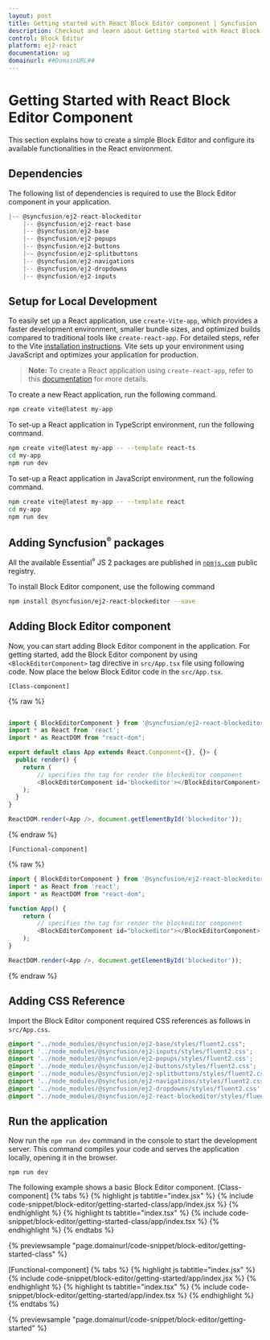```yaml
---
layout: post
title: Getting started with React Block Editor component | Syncfusion
description: Checkout and learn about Getting started with React Block Editor component of Syncfusion Essential JS 2 and more details.
control: Block Editor
platform: ej2-react
documentation: ug
domainurl: ##DomainURL##
---
```


# Getting Started with React Block Editor Component

This section explains how to create a simple Block Editor and configure its available functionalities in the React environment.

## Dependencies

The following list of dependencies is required to use the Block Editor component in your application.

```js
|-- @syncfusion/ej2-react-blockeditor
    |-- @syncfusion/ej2-react-base
    |-- @syncfusion/ej2-base
    |-- @syncfusion/ej2-popups
    |-- @syncfusion/ej2-buttons
    |-- @syncfusion/ej2-splitbuttons
    |-- @syncfusion/ej2-navigations
    |-- @syncfusion/ej2-dropdowns
    |-- @syncfusion/ej2-inputs
```

## Setup for Local Development

To easily set up a React application, use `create-Vite-app`, which provides a faster development environment, smaller bundle sizes, and optimized builds compared to traditional tools like `create-react-app`. For detailed steps, refer to the Vite [installation instructions](https://vitejs.dev/guide/). Vite sets up your environment using JavaScript and optimizes your application for production.

> **Note:**  To create a React application using `create-react-app`, refer to this [documentation](https://ej2.syncfusion.com/react/documentation/getting-started/create-app) for more details.

To create a new React application, run the following command.

```bash
npm create vite@latest my-app
```
To set-up a React application in TypeScript environment, run the following command.

```bash
npm create vite@latest my-app -- --template react-ts
cd my-app
npm run dev
```
To set-up a React application in JavaScript environment, run the following command.

```bash
npm create vite@latest my-app -- --template react
cd my-app
npm run dev
```


## Adding Syncfusion<sup style="font-size:70%">&reg;</sup> packages

All the available Essential<sup style="font-size:70%">&reg;</sup> JS 2 packages are published in [`npmjs.com`](https://www.npmjs.com/~syncfusionorg) public registry.

To install Block Editor component, use the following command

```bash
npm install @syncfusion/ej2-react-blockeditor --save
```

## Adding Block Editor component

Now, you can start adding Block Editor component in the application. For getting started, add the Block Editor component by using `<BlockEditorComponent>` tag directive in `src/App.tsx` file using following code. Now place the below Block Editor code in the `src/App.tsx`.

`[Class-component]`

{% raw %}
```ts

import { BlockEditorComponent } from '@syncfusion/ej2-react-blockeditor';
import * as React from 'react';
import * as ReactDOM from "react-dom";

export default class App extends React.Component<{}, {}> {
  public render() {
    return (
        // specifies the tag for render the blockeditor component
        <BlockEditorComponent id='blockeditor'></BlockEditorComponent>
    );
  }
}

ReactDOM.render(<App />, document.getElementById('blockeditor'));
```
{% endraw %}

`[Functional-component]`

{% raw %}
```ts
import { BlockEditorComponent } from '@syncfusion/ej2-react-blockeditor';
import * as React from 'react';
import * as ReactDOM from "react-dom";

function App() {
    return (
        // specifies the tag for render the blockeditor component
        <BlockEditorComponent id="blockeditor"></BlockEditorComponent>
    );
}

ReactDOM.render(<App />, document.getElementById('blockeditor'));
```
{% endraw %}

## Adding CSS Reference

Import the Block Editor component required CSS references as follows in `src/App.css`.

```css
@import "../node_modules/@syncfusion/ej2-base/styles/fluent2.css";
@import '../node_modules/@syncfusion/ej2-inputs/styles/fluent2.css';
@import '../node_modules/@syncfusion/ej2-popups/styles/fluent2.css';
@import '../node_modules/@syncfusion/ej2-buttons/styles/fluent2.css';
@import '../node_modules/@syncfusion/ej2-splitbuttons/styles/fluent2.css';
@import '../node_modules/@syncfusion/ej2-navigations/styles/fluent2.css';
@import '../node_modules/@syncfusion/ej2-dropdowns/styles/fluent2.css';
@import "../node_modules/@syncfusion/ej2-react-blockeditor/styles/fluent2.css";
```
## Run the application

Now run the `npm run dev` command in the console to start the development server. This command compiles your code and serves the application locally, opening it in the browser.

```
npm run dev
```

The following example shows a basic Block Editor component.
[Class-component]
{% tabs %}
{% highlight js tabtitle="index.jsx" %}
{% include code-snippet/block-editor/getting-started-class/app/index.jsx %}
{% endhighlight %}
{% highlight ts tabtitle="index.tsx" %}
{% include code-snippet/block-editor/getting-started-class/app/index.tsx %}
{% endhighlight %}
{% endtabs %}

 {% previewsample "page.domainurl/code-snippet/block-editor/getting-started-class" %}

 [Functional-component]
 {% tabs %}
{% highlight js tabtitle="index.jsx" %}
{% include code-snippet/block-editor/getting-started/app/index.jsx %}
{% endhighlight %}
{% highlight ts tabtitle="index.tsx" %}
{% include code-snippet/block-editor/getting-started/app/index.tsx %}
{% endhighlight %}
{% endtabs %}

 {% previewsample "page.domainurl/code-snippet/block-editor/getting-started" %}